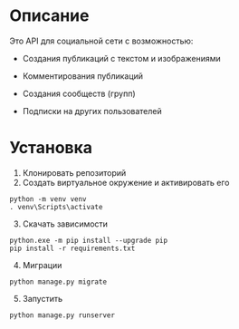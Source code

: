 
# Описание
Это API для социальной сети с возможностью:

- Создания публикаций с текстом и изображениями

- Комментирования публикаций
- Создания сообществ (групп)
- Подписки на других пользователей

# Установка
1. Клонировать репозиторий
2. Создать виртуальное окружение и активировать его
``` 
python -m venv venv
. venv\Scripts\activate
```
3. Скачать зависимости
``` 
python.exe -m pip install --upgrade pip
pip install -r requirements.txt 
```
4. Миграции
```
python manage.py migrate
```
5. Запустить
```
python manage.py runserver
```
